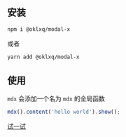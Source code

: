 ## 安装

``` bash
npm i @oklxq/modal-x
```

或者

``` bash
yarn add @oklxq/modal-x
```

## 使用

`mdx` 会添加一个名为 `mdx` 的全局函数

``` js
mdx().content('hello world').show();
```
<a href='javascript:;' onclick="mdx().content('hello word').show()">试一试</a>
